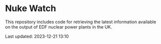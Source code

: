 # Nuke Watch

This repository includes code for retrieving the latest information available on the output of EDF nuclear power plants in the UK.

Last updated: 2023-12-21 13:10